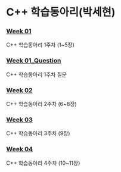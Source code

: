 # C++ 학습동아리(박세현)

### [Week 01](https://ParkSehyeon1009.github.io/1Week)
C++ 학습동아리 1주차 (1~5장)
### [Week 01_Question](https://parksehyeon1009.github.io/1Week_Question/)
C++ 학습동아리 1주차 질문

### [Week 02](https://parksehyeon1009.github.io/2Week)
C++ 학습동아리 2주차 (6~8장)

### [Week 03](https://parksehyeon1009.github.io/3Week/)
C++ 학습동아리 3주차 (9장)

### [Week 04](https://parksehyeon1009.github.io/4Week/)
C++ 학습동아리 4주차 (10~11장)
